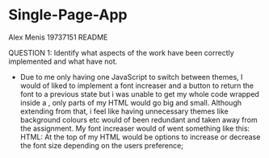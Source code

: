 # Single-Page-App
Alex Menis 19737151
README

QUESTION 1: Identify what aspects of the work have been correctly implemented and what have not.

- Due to me only having one JavaScript to switch between themes, I would of liked to implement 
a font increaser and a button to return the font to a previous state but i was unable to get
my whole code wrapped inside a <!--<div class>-->, only parts of my HTML would go big and small. 
Although extending from that, i feel like having unnecessary themes like background colours etc
would of been redundant and taken away from the assignment. 
My font increaser would of went something like this:
HTML: At the top of my HTML would be options to increase or decrease the font size depending on 
the users preference;


<!--<select onchange="fontChanger(this);" size="10">
  <option>x-small</option>
  <option>small</option>
  <option>medium</option>
  <option>large</option>
  <option>x-large</option>  
</select>

<p id="increaser">Faculty of Business and Law</p>
etc. 

The JavaScript would look something like this;
function fontChanger(selectTag) {
  var listValue = selectTag.options[selectTag.selectedIndex].text;
  document.getElementById("increaser").style.fontSize = listValue;
}
This is an adaption from W3 Schools: https://www.w3schools.com/jsref/tryit.asp?filename=tryjsref_style_fontsize2
All my HTML and CSS has worked perfectly and was able to be responsive to the best of my 
ability. I wasnt able to put in the first two tables into a responsive page as they kept
overlapping with the text below it and i wasn't able to figure out what was going wrong. I have
left the code inside the CSS to be able to demonstrate what i was doing, with the added 
display: none; to not show these table for the time being. 
All my CSS and HTML has been validated with no errors, and complies with the BWT Style Guide.

QUESTION 2: Identify anyone with whom you have collaborated or discussed the assignment

- I have not collaborated with anyone throughout the duration of this assignment, although 
i have moderated the use of some websites in which i have referenced below.

QUESTION 3: Include how many hours you have spent completing the assignment

- Although i haven't tracked my time perfectly throughout the asssignment, i would assume that 
i have spent around 20-25 hours to finish this assignment. Most of my time was spent on the
HTML and CSS, perfecting the text to how i wanted it to look. 


I have placed my references here due to it being to cluttered inside my code:
HTML <hr> tags used from: https://www.w3schools.com/tags/tag_hr.asp 
Tables used from https://www.w3schools.com/html/tryit.asp?filename=tryhtml_table6 

Styles and themes in css:
This site was used for my links in the HTML document;
https://www.w3schools.com/html/tryit.asp?filename=tryhtml_links_target 
This site was used for research on how to differenciate tables in CSS;
https://stackoverflow.com/questions/7992198/html-how-to-make-2-tables-with-different-css 

I have researched/analysed both of the following sites to come up with a dark theme.
My Dark theme is an adaption of these sites in which i used elements from both and customised it;
https://www.w3schools.com/howto/howto_js_toggle_dark_mode.asp
https://techinscribed.com/multiple-themes-using-css-variables/